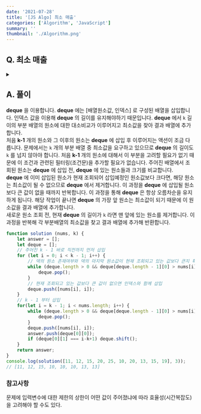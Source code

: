 ```yaml
---
date: '2021-07-28'
title: '[JS Algo] 최소 매출'
categories: ['Algorithm', 'JavaScript']
summary: ''
thumbnail: './Algorithm.png'
---
```


## Q. 최소 매출
<details>
<summary></summary>
<div markdown="1">       
배열 N 중에서 연속된 k 길이의 부분배열 중 최소값을 구하는 문제입니다. 모든 부분 배열의 최소값을 원소로하는 하나의 배열을 반환해야 합니다.<br>
ex) N = 10, K = 3, [11,12,15,20,25,10,20,13,15,19] <br>
- [11,12,15] => 11 / [12, 15, 20] => 12 <br>
- answer: [11, 12, ...]

</div>
</details>


## A. 풀이
**deque** 을 이용합니다. **deque** 에는 [배열원소값, 인덱스] 로 구성된 배열을 삽입합니다. 인덱스 값을 이용해 **deque** 의 길이를 유지해야하기 때문입니다. **deque** 에서 `k` 길이의 부분 배열의 원소에 대한 대소비교가 이루어지고 최소값을 찾아 결과 배열에 추가합니다. <br>
처음 **k-1** 개의 원소와 그 이후의 원소는 **deque** 에 삽입 후 이루어지는 액션이 조금 다릅니다. 문제에서는 `k` 개의 부분 배열 중 최소값을 요구하고 있으므로 **deque** 의 길이도 `k` 를 넘지 않아야 합니다. 처음 **k-1** 개의 원소에 대해서 이 부분을 고려할 필요가 없기 때문에 이 조건과 관련된 필터링(조건문)을 추가할 필요가 없습니다. 주어진 배열에서 조회된 원소는 **deque** 에 삽입 전, **deque** 에 있는 원소들과 크기를 비교합니다.<br> 
**deque** 에 이미 삽입된 원소가 현재 조회되어 삽입예정인 원소값보다 크다면, 해당 원소는 최소값이 될 수 없으므로 **deque** 에서 제거합니다. 이 과정을 **deque** 에 삽입될 원소보다 큰 값이 없을 때까지 반복합니다. 이 과정을 통해 **deque** 은 항상 오름차순을 유지하게 됩니다. 해당 작업이 끝나면 **deque** 의 가장 앞 원소는 최소값이 되기 때문에 이 원소값을 결과 배열에 추가합니다.<br>
새로운 원소 조회 전, 현재 **deque** 의 길이가 `k` 라면 맨 앞에 있는 원소를 제거합니다. 이 과정을 반복해 각 부분배열의 최소값을 찾고 결과 배열에 추가해 반환합니다.

``` javascript
function solution (nums, k) {
    let answer = [];
    let deque = [];
    // 주어진 k - 1 바로 직전까지 먼저 삽입
    for (let i = 0; i < k - 1; i++) {
        // 덱의 원소 존재여부와 덱의 마지막 원소값이 현재 조회되고 있는 값보다 큰지 확인
        while (deque.length > 0 && deque[deque.length - 1][0] > nums[i]) {  
            deque.pop();
        }
        // 현재 조회되고 있는 값보다 큰 값이 없으면 인덱스와 함께 삽입
        deque.push([nums[i], i]); 
    }
    // k - 1 부터 삽입
    for(let i = k - 1; i < nums.length; i++) {
        while (deque.length > 0 && deque[deque.length - 1][0] > nums[i]) {
            deque.pop();
        }
        deque.push([nums[i], i]);
        answer.push(deque[0][0]);
        if (deque[0][1] === i-k+1) deque.shift();
    }
    return answer;
}
console.log(solution([11, 12, 15, 20, 25, 10, 20, 13, 15, 19], 3));
// [11, 12, 15, 10, 10, 10, 13, 13]
```

### 참고사항
문제에 입력변수에 대한 제한의 상한이 어떤 값이 주어졌냐에 따라 효율성(시간복잡도)을 고려해야 할 수도 있다. 
